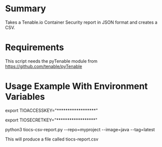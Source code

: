 # Summary
Takes a Tenable.io Container Security report in JSON format and creates a CSV.

# Requirements
This script needs the pyTenable module from https://github.com/tenable/pyTenable

# Usage Example With Environment Variables
export TIOACCESSKEY="******************"

export TIOSECRETKEY="******************"

python3 tiocs-csv-report.py --repo=myproject --image=java --tag=latest

This will produce a file called tiocs-report.csv
